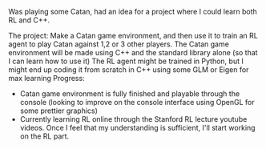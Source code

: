 Was playing some Catan, had an idea for a project where I could learn both RL and C++. 

The project: Make a Catan game environment, and then use it to train an RL agent to play Catan against 1,2 or 3 other players.
The Catan game environment will be made using C++ and the standard library alone (so that I can learn how to use it)
The RL agent might be trained in Python, but I might end up coding it from scratch in C++ using some GLM or Eigen for max learning
Progress:
- Catan game environment is fully finished and playable through the console (looking to improve on the console interface using OpenGL for some prettier graphics)
- Currently learning RL online through the Stanford RL lecture youtube videos. Once I feel that my understanding is sufficient, I'll start working on the RL part.


